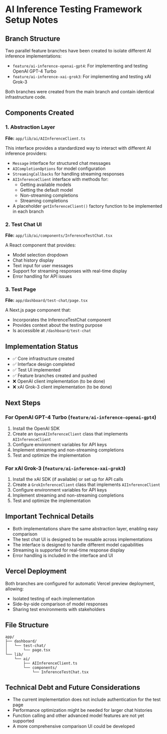 # AI Inference Testing Framework Setup Notes

## Branch Structure

Two parallel feature branches have been created to isolate different AI inference implementations:

- `feature/ai-inference-openai-gpt4`: For implementing and testing OpenAI GPT-4 Turbo
- `feature/ai-inference-xai-grok3`: For implementing and testing xAI Grok-3

Both branches were created from the main branch and contain identical infrastructure code.

## Components Created

### 1. Abstraction Layer

**File:** `app/lib/ai/AIInferenceClient.ts`

This interface provides a standardized way to interact with different AI inference providers:

- `Message` interface for structured chat messages
- `AICompletionOptions` for model configuration
- `StreamingCallbacks` for handling streaming responses
- `AIInferenceClient` interface with methods for:
  - Getting available models
  - Getting the default model
  - Non-streaming completions
  - Streaming completions
- A placeholder `getInferenceClient()` factory function to be implemented in each branch

### 2. Test Chat UI

**File:** `app/lib/ai/components/InferenceTestChat.tsx`

A React component that provides:
- Model selection dropdown
- Chat history display
- Text input for user messages
- Support for streaming responses with real-time display
- Error handling for API issues

### 3. Test Page

**File:** `app/dashboard/test-chat/page.tsx`

A Next.js page component that:
- Incorporates the InferenceTestChat component
- Provides context about the testing purpose
- Is accessible at `/dashboard/test-chat`

## Implementation Status

- ✅ Core infrastructure created
- ✅ Interface design completed
- ✅ Test UI implemented
- ✅ Feature branches created and pushed
- ❌ OpenAI client implementation (to be done)
- ❌ xAI Grok-3 client implementation (to be done)

## Next Steps

### For OpenAI GPT-4 Turbo (`feature/ai-inference-openai-gpt4`)

1. Install the OpenAI SDK
2. Create an `OpenAIInferenceClient` class that implements `AIInferenceClient`
3. Configure environment variables for API keys
4. Implement streaming and non-streaming completions
5. Test and optimize the implementation

### For xAI Grok-3 (`feature/ai-inference-xai-grok3`)

1. Install the xAI SDK (if available) or set up for API calls
2. Create a `GrokInferenceClient` class that implements `AIInferenceClient`
3. Configure environment variables for API keys
4. Implement streaming and non-streaming completions
5. Test and optimize the implementation

## Important Technical Details

- Both implementations share the same abstraction layer, enabling easy comparison
- The test chat UI is designed to be reusable across implementations
- The interface is designed to handle different model capabilities
- Streaming is supported for real-time response display
- Error handling is included in the interface and UI

## Vercel Deployment

Both branches are configured for automatic Vercel preview deployment, allowing:
- Isolated testing of each implementation
- Side-by-side comparison of model responses
- Sharing test environments with stakeholders

## File Structure

```
app/
├── dashboard/
│   └── test-chat/
│       └── page.tsx
└── lib/
    └── ai/
        ├── AIInferenceClient.ts
        └── components/
            └── InferenceTestChat.tsx
```

## Technical Debt and Future Considerations

- The current implementation does not include authentication for the test page
- Performance optimization might be needed for larger chat histories
- Function calling and other advanced model features are not yet supported
- A more comprehensive comparison UI could be developed 